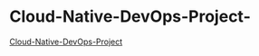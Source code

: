 # Cloud-Native-DevOps-Project-
[Cloud-Native-DevOps-Project](https://github.com/fareedmohamed/Cloud-Native-DevOps-Project-/blob/792a4d9f29c073b1c0db7abb67407bea3f246224/68747470733a2f2f696d6775722e636f6d2f63703663776c582e706e67.jpeg)
